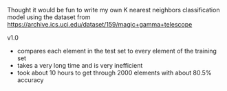 Thought it would be fun to write my own K nearest neighbors classification model
using the dataset from https://archive.ics.uci.edu/dataset/159/magic+gamma+telescope 

v1.0
 - compares each element in the test set to every element of the training set
 - takes a very long time and is very inefficient
 - took about 10 hours to get through 2000 elements with about 80.5% accuracy
